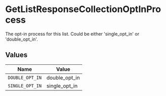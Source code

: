 # GetListResponseCollectionOptInProcess

The opt-in process for this list.  Could be either 'single_opt_in' or 'double_opt_in'.


## Values

| Name            | Value           |
| --------------- | --------------- |
| `DOUBLE_OPT_IN` | double_opt_in   |
| `SINGLE_OPT_IN` | single_opt_in   |